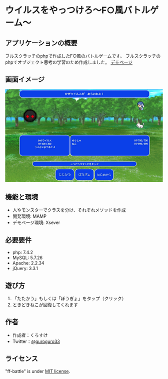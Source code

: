 # ウイルスをやっつけろ〜F○風バトルゲーム〜

## アプリケーションの概要
 
フルスクラッチのphpで作成したF○風のバトルゲームです。
フルスクラッチのphpでオブジェクト思考の学習のため作成しました。
[デモページ](https://kurosuke-web.com/yamagatabi/ff-battle/)

## 画面イメージ ##
 
![TOPイメージ](sample.jpg)
 
## 機能と環境
 
- 人やモンスターでクラスを分け、それぞれメソッドを作成
- 開発環境: MAMP
- デモページ環境: Xsever
 
## 必要要件
 
- php: 7.4.2
- MySQL: 5.7.26
- Apache: 2.2.34
- jQuery: 3.3.1
 
## 遊び方

1. 「たたかう」もしくは「ぼうぎょ」をタップ（クリック）
2. ときどきねこが回復してくれます

## 作者

* 作成者：くろすけ
* Twitter：[@guroguro33](https://twitter.com/guroguro33)
 
## ライセンス
 
"ff-battle" is under [MIT license](https://en.wikipedia.org/wiki/MIT_License).